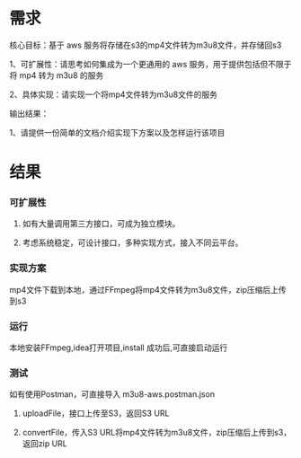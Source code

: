 # 需求
核心目标：基于 aws 服务将存储在s3的mp4文件转为m3u8文件，并存储回s3

1、可扩展性：请思考如何集成为一个更通用的 aws 服务，用于提供包括但不限于将 mp4 转为 m3u8 的服务

2、具体实现：请实现一个将mp4文件转为m3u8文件的服务

输出结果：

1、请提供一份简单的文档介绍实现下方案以及怎样运行该项目


# 结果

### 可扩展性

1. 如有大量调用第三方接口，可成为独立模块。 

2. 考虑系统稳定，可设计接口，多种实现方式，接入不同云平台。 


### 实现方案

mp4文件下载到本地，通过FFmpeg将mp4文件转为m3u8文件，zip压缩后上传到s3


### 运行

本地安装FFmpeg,idea打开项目,install 成功后,可直接启动运行

### 测试

如有使用Postman，可直接导入 m3u8-aws.postman.json

1. uploadFile，接口上传至S3，返回S3 URL

2. convertFile，传入S3 URL将mp4文件转为m3u8文件，zip压缩后上传到s3，返回zip URL
